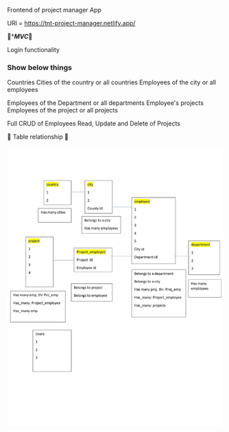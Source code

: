 
Frontend of project manager App

URl = https://tnt-project-manager.netlify.app/


🌟****MVC***🌟

Login functionality

### Show below things ###

Countries
Cities of the country or all countries
Employees of the city or all employees

Employees of the Department or all departments
Employee's projects
Employees of the project or all projects 

Full CRUD of Employees
Read, Update and Delete of Projects


🔽  Table relationship  🔽

![Alt text](./mymodel.jpg?raw=true "Title")
